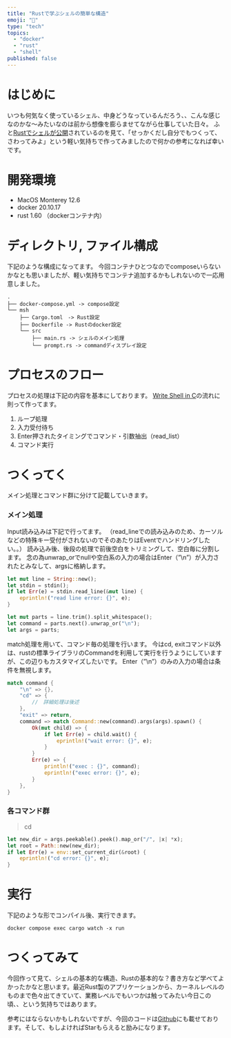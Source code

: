 ```yaml
---
title: "Rustで学ぶシェルの簡単な構造"
emoji: "💪"
type: "tech"
topics:
  - "docker"
  - "rust"
  - "shell"
published: false
---
```


# はじめに

いつも何気なく使っているシェル、中身どうなっているんだろう、、こんな感じなのかな〜みたいなのは前から想像を膨らませてながら仕事していた日々。
ふと[Rustでシェルが公開](https://github.com/nushell/nushell)されているのを見て、「せっかくだし自分でもつくって、さわってみよ」という軽い気持ちで作ってみましたので何かの参考になれば幸いです。

# 開発環境

- MacOS Monterey 12.6
- docker 20.10.17
- rust 1.60 （dockerコンテナ内）

# ディレクトリ, ファイル構成

下記のような構成になってます。
今回コンテナひとつなのでcomposeいらないかなとも思いましたが、軽い気持ちでコンテナ追加するかもしれないので一応用意しました。

```
.
├── docker-compose.yml -> compose設定
└── msh
    ├── Cargo.toml　-> Rust設定
    ├── Dockerfile -> Rustのdocker設定
    └── src
        ├── main.rs -> シェルのメイン処理
        └── prompt.rs -> commandディスプレイ設定
```

# プロセスのフロー

プロセスの処理は下記の内容を基本にしております。
[Write Shell in C](https://github.com/brenns10/lsh/tree/9f2b98a74992f2837903f0ed91f4c6cb69784ab4)の流れに則って作ってます。

1. ループ処理
2. 入力受付待ち
3. Enter押されたタイミングでコマンド・引数抽出（read_list）
4. コマンド実行

# つくってく

メイン処理とコマンド群に分けて記載していきます。

### メイン処理

Input読み込みは下記で行ってます。
（read_lineでの読み込みのため、カーソルなどの特殊キー受付がされないのでそのあたりはEventでハンドリングしたい。。）
読み込み後、後段の処理で前後空白をトリミングして、空白毎に分割します。
念の為unwrap_orでnullや空白系の入力の場合はEnter（”\n”）が入力されたとみなして、argsに格納します。
```rust
let mut line = String::new();
let stdin = stdin();
if let Err(e) = stdin.read_line(&mut line) {
    eprintln!("read line error: {}", e);
}

let mut parts = line.trim().split_whitespace();
let command = parts.next().unwrap_or("\n");
let args = parts;
```

match処理を用いて、コマンド毎の処理を行います。
今はcd, exitコマンド以外は、rustの標準ライブラリのCommandを利用して実行を行うようにしていますが、この辺りもカスタマイズしたいです。
Enter（”\n”）のみの入力の場合は条件を無視します。
```rust
match command {
    "\n" => {},
    "cd" => {
        //　詳細処理は後述
    },
    "exit" => return,
    command => match Command::new(command).args(args).spawn() {
        Ok(mut child) => {
            if let Err(e) = child.wait() {
                eprintln!("wait error: {}", e);
            }
        }
        Err(e) => {
            println!("exec : {}", command);
            eprintln!("exec error: {}", e);
        }
    },
}
```



### 各コマンド群

> cd
```rust
let new_dir = args.peekable().peek().map_or("/", |x| *x);
let root = Path::new(new_dir);
if let Err(e) = env::set_current_dir(&root) {
    eprintln!("cd error: {}", e);
}
```

# 実行

下記のような形でコンパイル後、実行できます。
```
docker compose exec cargo watch -x run
```


# つくってみて

今回作って見て、シェルの基本的な構造、Rustの基本的な？書き方など学べてよかったかなと思います。最近Rust製のアプリケーションから、カーネルレベルのものまで色々出てきていて、業務レベルでもいつかは触ってみたい今日この頃、、という気持ちではあります。

参考にはならないかもしれないですが、今回のコードは[Github](https://github.com/masanori0209/msh)にも載せております。そして、もしよければStarもらえると励みになります。